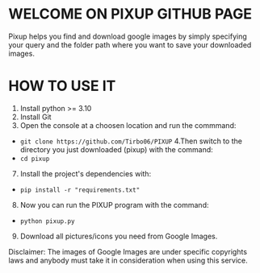 # WELCOME ON PIXUP GITHUB PAGE

Pixup helps you find and download google images by simply specifying your query and the folder path where you want to save your downloaded images.

# HOW TO USE IT
1. Install python >= 3.10
2. Install Git
3. Open the console at a choosen location and run the commmand:
- ```git clone https://github.com/Tirbo06/PIXUP```
4.Then switch to the directory you just downloaded (pixup) with the command:
- ```cd pixup```
7. Install the project's dependencies with:
- ```pip install -r "requirements.txt"```
8. Now you can run the PIXUP program with the command:
- ```python pixup.py```
9. Download all pictures/icons you need from Google Images.

Disclaimer: 
The images of Google Images are under specific copyrights laws and anybody must take it in consideration when using this service.